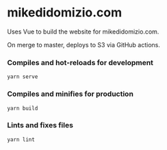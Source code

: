 # mikedidomizio.com

Uses Vue to build the website for mikedidomizio.com.

On merge to master, deploys to S3 via GitHub actions.

### Compiles and hot-reloads for development
```
yarn serve
```

### Compiles and minifies for production
```
yarn build
```

### Lints and fixes files
```
yarn lint
```
